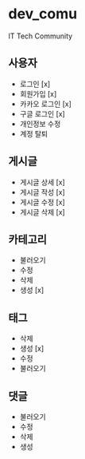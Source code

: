 # dev_comu

IT Tech Community

## 사용자

- 로그인 [x]
- 회원가입 [x]
- 카카오 로그인 [x]
- 구글 로그인 [x]
- 개인정보 수정
- 계정 탈퇴

## 게시글

- 게시글 상세 [x]
- 게시글 작성 [x]
- 게시글 수정 [x]
- 게시글 삭제 [x]

## 카테고리

- 불러오기
- 수정
- 삭제
- 생성 [x]

## 태그

- 삭제
- 생성 [x]
- 수정
- 불러오기

## 댓글

- 불러오기
- 수정
- 삭제
- 생성

##

